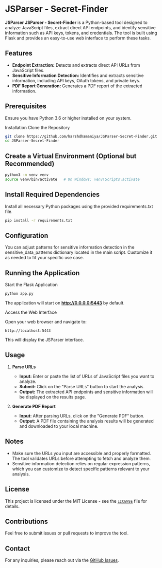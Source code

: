 # JSParser - Secret-Finder
**JSParser JSParser - Secret-Finder** is a Python-based tool designed to analyze JavaScript files, extract direct API endpoints, and identify sensitive information such as API keys, tokens, and credentials. The tool is built using Flask and provides an easy-to-use web interface to perform these tasks.

## Features
- **Endpoint Extraction:** Detects and extracts direct API URLs from JavaScript files.
- **Sensitive Information Detection:** Identifies and extracts sensitive information, including API keys, OAuth tokens, and private keys.
- **PDF Report Generation:** Generates a PDF report of the extracted information.

## Prerequisites
Ensure you have Python 3.6 or higher installed on your system.

Installation
Clone the Repository

```bash
git clone https://github.com/harshdhamaniya/JSParser-Secret-Finder.git
cd JSParser-Secret-Finder
```

## Create a Virtual Environment (Optional but Recommended)

```bash
python3 -m venv venv
source venv/bin/activate   # On Windows: venv\Scripts\activate
```

## Install Required Dependencies
Install all necessary Python packages using the provided requirements.txt file.

```bash
pip install -r requirements.txt
```

## Configuration
You can adjust patterns for sensitive information detection in the sensitive_data_patterns dictionary located in the main script. Customize it as needed to fit your specific use case.

## Running the Application
Start the Flask Application

```bash
python app.py
```

The application will start on **http://0.0.0.0:5443** by default.

Access the Web Interface

Open your web browser and navigate to:

```
http://localhost:5443
```

This will display the JSParser interface.

## Usage

1. **Parse URLs**
   - **Input:** Enter or paste the list of URLs of JavaScript files you want to analyze.
   - **Submit:** Click on the "Parse URLs" button to start the analysis.
   - **Output:** The extracted API endpoints and sensitive information will be displayed on the results page.

2. **Generate PDF Report**
   - **Input:** After parsing URLs, click on the "Generate PDF" button.
   - **Output:** A PDF file containing the analysis results will be generated and downloaded to your local machine.

## Notes

- Make sure the URLs you input are accessible and properly formatted. The tool validates URLs before attempting to fetch and analyze them.
- Sensitive information detection relies on regular expression patterns, which you can customize to detect specific patterns relevant to your analysis.

## License

This project is licensed under the MIT License - see the [`LICENSE`](https://github.com/harshdhamaniya/JSParser-Secret-Finder/blob/main/LICENSE) file for details.

## Contributions

Feel free to submit issues or pull requests to improve the tool.

## Contact

For any inquiries, please reach out via the [GitHub Issues](https://github.com/harshdhamaniya/JSParser-Secret-Finder/issues).

